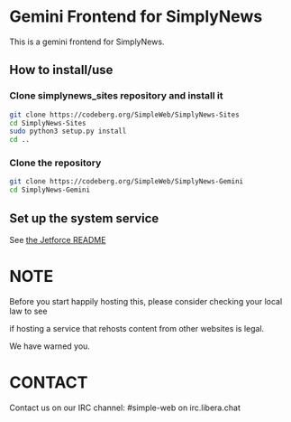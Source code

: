 # Gemini Frontend for SimplyNews

This is a gemini frontend for SimplyNews.

## How to install/use
### Clone simplynews_sites repository and install it
```sh
git clone https://codeberg.org/SimpleWeb/SimplyNews-Sites
cd SimplyNews-Sites
sudo python3 setup.py install
cd ..
```

### Clone the repository
```sh
git clone https://codeberg.org/SimpleWeb/SimplyNews-Gemini
cd SimplyNews-Gemini
```

## Set up the system service
See [the Jetforce README](https://github.com/michael-lazar/jetforce)


# NOTE
Before you start happily hosting this, please consider checking your local law to see

if hosting a service that rehosts content from other websites is legal.

We have warned you.

# CONTACT
Contact us on our IRC channel: #simple-web on irc.libera.chat

